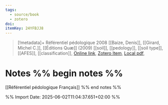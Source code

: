 ```yaml
---
tags:
  - source/book
  - zotero
doi: 
itemKey: 24YFBJJ8
---
```

>[!metadata]+
> Référentiel pédologique 2008
> [[Baize, Denis]], [[Girard, Michel C.]], 
> [[Éditions Quæ]] (2009)
> [[soil]], [[pedology]], [[soil type]], [[AFES]], [[classification]], 
> [Online link](), [Zotero Item](zotero://select/library/items/24YFBJJ8), [Local pdf](file://C:/Users/aburg/Documents/references/zotero/storage/RTHZ76SP/Baize2009_Referentielpedologique.pdf), 

# Notes %% begin notes %%
[[Référentiel pédologique Français]]
%% end notes %%




%% Import Date: 2025-06-02T11:04:37.651+02:00 %%
